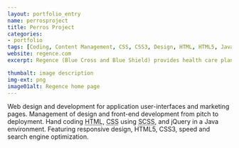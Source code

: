 ```yaml
---
layout: portfolio_entry
name: perrosproject
title: Perros Project
categories:
- portfolio
tags: [Coding, Content Management, CSS, CSS3, Design, HTML, HTML5, Java, jQuery, PHP, Responsive, SASS/SCSS, Web Design, Wordpress]
website: regence.com
excerpt: Regence (Blue Cross and Blue Shield) provides health care plans for Oregon, Utah, and Idaho. The web site provides resources for all visitors and allows members to administer their plans.

thumbalt: image description
img-ext: png
image01alt: Regence home page
---
```

<p>Web design and development for application user-interfaces and marketing pages. Management of design and front-end development from pitch to deployment. Hand coding <abbr title="hyper text markup language">HTML</abbr>, <abbr title="cascading style sheets">CSS</abbr> using <abbr title="syntactic cascading style sheets">SCSS</abbr>, and jQuery in a Java environment. Featuring responsive design, HTML5, CSS3, speed and search engine optimization.</p>
